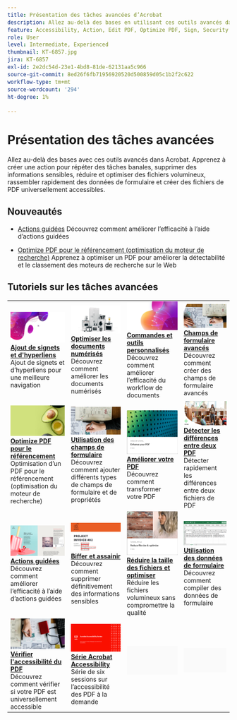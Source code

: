 ```yaml
---
title: Présentation des tâches avancées d’Acrobat
description: Allez au-delà des bases en utilisant ces outils avancés dans Acrobat
feature: Accessibility, Action, Edit PDF, Optimize PDF, Sign, Security
role: User
level: Intermediate, Experienced
thumbnail: KT-6857.jpg
jira: KT-6857
exl-id: 2e2dc54d-23e1-4bd8-81de-62131aa5c966
source-git-commit: 8ed26f6fb71956920520d500859d05c1b2f2c622
workflow-type: tm+mt
source-wordcount: '294'
ht-degree: 1%

---
```


# Présentation des tâches avancées

Allez au-delà des bases avec ces outils avancés dans Acrobat. Apprenez à créer une action pour répéter des tâches banales, supprimer des informations sensibles, réduire et optimiser des fichiers volumineux, rassembler rapidement des données de formulaire et créer des fichiers de PDF universellement accessibles.

## Nouveautés

* [Actions guidées](action.md)
Découvrez comment améliorer l’efficacité à l’aide d’actions guidées

* [Optimize PDF pour le référencement (optimisation du moteur de recherche)](optimizeseo.md)
Apprenez à optimiser un PDF pour améliorer la détectabilité et le classement des moteurs de recherche sur le Web

## Tutoriels sur les tâches avancées

<table style="table-layout:fixed">
<tr>
  <td>
    <a href="bookmarks.md">
      <img alt="Ajout de signets et d’hyperliens" src="../assets/bookmarks.png" />
    </a>
    <div>
      <a href="bookmarks.md"><strong>Ajout de signets et d'hyperliens</strong></a>
      </div>
      Ajout de signets et d’hyperliens pour une meilleure navigation
  </td>
  <td>
    <a href="optimizescan.md">
      <img alt="Optimisation des documents numérisés" src="../assets/optimize.png" />
    </a>
    <div>
      <a href="optimizescan.md"><strong>Optimiser les documents numérisés</strong></a>
      </div>
      Découvrez comment améliorer les documents numérisés
  </td>
  <td>
    <a href="custom.md">
      <img alt="Commandes et outils personnalisés" src="../assets/custom-commands.png" />
    </a>
    <div>
      <a href="custom.md"><strong>Commandes et outils personnalisés</strong></a>
      </div>
      Découvrez comment améliorer l’efficacité du workflow de documents
  </td>
  <td>
    <a href="advancedforms.md">
      <img alt="Champs de formulaire avancés" src="../assets/advanced-forms.png" />
    </a>
    <div>
      <a href="advancedforms.md"><strong>Champs de formulaire avancés</strong></a>
      </div>
      Découvrez comment créer des champs de formulaire avancés
  </td>
</tr>
<tr>
 <td>
    <a href="optimizeseo.md">
      <img alt="Optimize PDF pour le référencement" src="../assets/seo.png" />
    </a>
    <div>
      <a href="optimizeseo.md"><strong>Optimize PDF pour le référencement</strong></a>
      </div>
      Optimisation d’un PDF pour le référencement (optimisation du moteur de recherche)
  </td>
  <td>
    <a href="workforms.md">
      <img alt="Utilisation des champs de formulaire" src="../assets/work-forms.png" />
    </a>
    <div>
      <a href="workforms.md"><strong>Utilisation des champs de formulaire</strong></a>
      </div>
      Découvrez comment ajouter différents types de champs de formulaire et de propriétés
  </td>
  <td>
    <a href="enhance.md">
      <img alt="Améliorer votre PDF" src="../assets/enhance.png" />
    </a>
    <div>
      <a href="enhance.md"><strong>Améliorer votre PDF</strong></a>
      </div>
      Découvrez comment transformer votre PDF
  </td>
 <td>
    <a href="compare.md">
      <img alt="Détecter les différences entre deux PDF" src="../assets/compare.png" />
    </a>
    <div>
      <a href="compare.md"><strong>Détecter les différences entre deux PDF</strong></a>
      </div>
      Détecter rapidement les différences entre deux fichiers de PDF
  </td>
</tr>
<tr>
  <td>
    <a href="action.md">
      <img alt="Actions guidées" src="../assets/action.png" />
    </a>
    <div>
      <a href="action.md"><strong>Actions guidées</strong></a>
      </div>
      Découvrez comment améliorer l’efficacité à l’aide d’actions guidées
  </td>
  <td>
    <a href="redact.md">
      <img alt="Biffer et assainir" src="../assets/redact.png" />
    </a>
    <div>
      <a href="redact.md"><strong>Biffer et assainir</strong></a>
      </div>
      Découvrez comment supprimer définitivement des informations sensibles
  </td>
 <td>
    <a href="reduce.md">
      <img alt="Réduire la taille du fichier et l’optimiser" src="../assets/reduce.png" />
    </a>
    <div>
      <a href="reduce.md"><strong>Réduire la taille des fichiers et optimiser</strong></a>
      </div>
      Réduire les fichiers volumineux sans compromettre la qualité
  </td>
  <td>
    <a href="formdata.md">
      <img alt="Utilisation des données de formulaire" src="../assets/form-data.png" />
    </a>
    <div>
      <a href="formdata.md"><strong>Utilisation des données de formulaire</strong></a>
      </div>
      Découvrez comment compiler des données de formulaire
  </td>
</tr>
<tr>
 <td>
    <a href="accessibility.md">
      <img alt="Vérifier l’accessibilité du PDF" src="../assets/accessibility.png" />
    </a>
    <div>
      <a href="accessibility.md"><strong>Vérifier l'accessibilité du PDF</strong></a>
      </div>
      Découvrez comment vérifier si votre PDF est universellement accessible
  </td>
 <td>
    <a href="accessibility-series.md">
      <img alt="Acrobat Accessibility Series" src="../assets/accessibility-series.png" />
    </a>
    <div>
      <a href="accessibility-series.md"><strong>Série Acrobat Accessibility</strong></a>
      </div>
      Série de six sessions sur l’accessibilité des PDF à la demande
  </td>
  <td>
   <img alt="Espaceur" src="../assets/Grayspacer.png" />
    <div>
    <br>
  </td> 
  <td>
   <img alt="Espaceur" src="../assets/Grayspacer.png" />
    <div>
    <br>
  </td>  
</tr>
</table>
